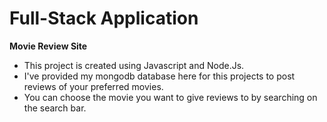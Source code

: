 # Full-Stack Application

**Movie Review Site**


- This project is created using Javascript and Node.Js. 
- I've provided my mongodb database here for this projects to post reviews of your preferred movies. 
- You can choose the movie you want to give reviews to by searching on the search bar.


